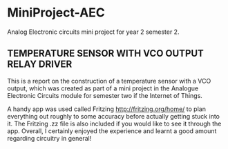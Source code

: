 # MiniProject-AEC
Analog Electronic circuits mini project for year 2 semester 2.

## TEMPERATURE SENSOR WITH VCO OUTPUT RELAY DRIVER
This is a report on the construction of a temperature sensor with a VCO output, which was created as part of a mini project in the Analogue Electronic Circuits module for semester two if the Internet of Things.

A handy app was used called Fritzing http://fritzing.org/home/ to plan everything out roughly to some accuracy before actually getting stuck into it. The Fritzing .zz file is also included if you would like to see it through the app. Overall, I certainly enjoyed the experience and learnt a good amount regarding circuitry in general!
